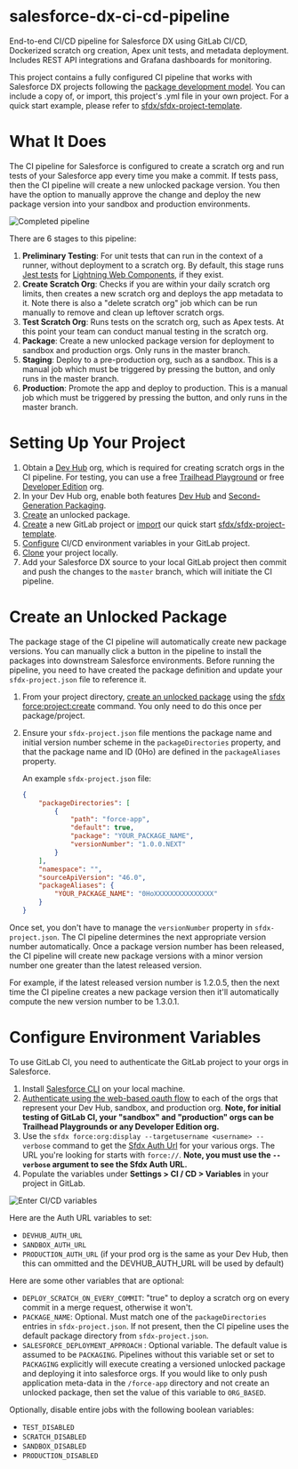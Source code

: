 # salesforce-dx-ci-cd-pipeline
End-to-end CI/CD pipeline for Salesforce DX using GitLab CI/CD, Dockerized scratch org creation, Apex unit tests, and metadata deployment. Includes REST API integrations and Grafana dashboards for monitoring.

This project contains a fully configured CI pipeline that works with Salesforce DX projects following the [package development model](https://trailhead.salesforce.com/en/content/learn/modules/sfdx_dev_model).
You can include a copy of, or import, this project's .yml file in your own project.
For a quick start example, please refer to [sfdx/sfdx-project-template](https://gitlab.com/sfdx/sfdx-project-template).

# What It Does

The CI pipeline for Salesforce is configured to create a scratch org and run tests of your Salesforce app every time you make a commit.
If tests pass, then the CI pipeline will create a new unlocked package version. You then have the option to manually approve the change
and deploy the new package version into your sandbox and production environments.

![Completed pipeline](images/completed-pipeline.png)

There are 6 stages to this pipeline:

1. **Preliminary Testing**: For unit tests that can run in the context of a runner, without deployment to a scratch org. By default, this stage runs [Jest tests](https://developer.salesforce.com/docs/component-library/documentation/lwc/lwc.testing) for [Lightning Web Components](https://trailhead.salesforce.com/en/content/learn/trails/build-lightning-web-components), if they exist.
2. **Create Scratch Org**: Checks if you are within your daily scratch org limits, then creates a new scratch org and deploys the app metadata to it. Note there is also a "delete scratch org" job which can be run manually to remove and clean up leftover scratch orgs.
3. **Test Scratch Org**: Runs tests on the scratch org, such as Apex tests. At this point your team can conduct manual testing in the scratch org.
4. **Package**: Create a new unlocked package version for deployment to sandbox and production orgs. Only runs in the master branch.
5. **Staging**: Deploy to a pre-production org, such as a sandbox. This is a manual job which must be triggered by pressing the button, and only runs in the master branch.
6. **Production**: Promote the app and deploy to production. This is a manual job which must be triggered by pressing the button, and only runs in the master branch.

# Setting Up Your Project

1. Obtain a [Dev Hub](https://trailhead.salesforce.com/content/learn/projects/quick-start-salesforce-dx?trail_id=sfdx_get_started) org, which is required for creating scratch orgs in the CI pipeline. For testing, you can use a free [Trailhead Playground](https://trailhead.salesforce.com/content/learn/modules/trailhead_playground_management?trail_id=learn_salesforce_with_trailhead) or free [Developer Edition](https://developer.salesforce.com/signup) org.
2. In your Dev Hub org, enable both features [Dev Hub](https://developer.salesforce.com/docs/atlas.en-us.sfdx_setup.meta/sfdx_setup/sfdx_setup_enable_devhub.htm) and [Second-Generation Packaging](https://developer.salesforce.com/docs/atlas.en-us.sfdx_setup.meta/sfdx_setup/sfdx_setup_enable_secondgen_pkg.htm).
3. [Create](#create-an-unlocked-package) an unlocked package.
4. [Create](https://docs.gitlab.com/ee/gitlab-basics/create-project.html) a new GitLab project or [import](https://docs.gitlab.com/ee/user/project/import/repo_by_url.html) our quick start [sfdx/sfdx-project-template](https://gitlab.com/sfdx/sfdx-project-template).
5. [Configure](#configure-environment-variables) CI/CD environment variables in your GitLab project.
6. [Clone](https://docs.gitlab.com/ee/gitlab-basics/command-line-commands.html) your project locally.
7. Add your Salesforce DX source to your local GitLab project then commit and push the changes to the `master` branch, which will initiate the CI pipeline.

# Create an Unlocked Package

The package stage of the CI pipeline will automatically create new package versions. You can manually click a button in the pipeline to install the packages into downstream Salesforce environments. Before running the pipeline, you need to have created the package definition and update your `sfdx-project.json` file to reference it.

1. From your project directory, [create an unlocked package](https://trailhead.salesforce.com/en/content/learn/projects/quick-start-unlocked-packages) using the [sfdx force:project:create](https://developer.salesforce.com/docs/atlas.en-us.sfdx_dev.meta/sfdx_dev/sfdx_dev_dev2gp_create_pkg.htm) command. You only need to do this once per package/project.

2. Ensure your `sfdx-project.json` file mentions the package name and initial version number scheme in the `packageDirectories` property, and that the package name and ID (0Ho) are defined in the `packageAliases` property.

    An example `sfdx-project.json` file:
    ```json
    {
        "packageDirectories": [
            {
                "path": "force-app",
                "default": true,
                "package": "YOUR_PACKAGE_NAME",
                "versionNumber": "1.0.0.NEXT"
            }
        ],
        "namespace": "",
        "sourceApiVersion": "46.0",
        "packageAliases": {
            "YOUR_PACKAGE_NAME": "0HoXXXXXXXXXXXXXXX"
        }
    }
    ```

Once set, you don't have to manage the `versionNumber` property in `sfdx-project.json`. The CI pipeline determines the next appropriate version number automatically. Once a package version number has been released, the CI pipeline will create new package versions with a minor version number one greater than the latest released version.

For example, if the latest released version number is 1.2.0.5, then the next time the CI pipeline creates a new package version then it'll automatically compute the new version number to be 1.3.0.1.

# Configure Environment Variables

To use GitLab CI, you need to authenticate the GitLab project to your orgs in Salesforce.

1. Install [Salesforce CLI](https://developer.salesforce.com/tools/sfdxcli) on your local machine.
2. [Authenticate using the web-based oauth flow](https://developer.salesforce.com/docs/atlas.en-us.sfdx_dev.meta/sfdx_dev/sfdx_dev_auth_web_flow.htm) to each of the orgs that represent your Dev Hub, sandbox, and production org. **Note, for initial testing of GitLab CI, your "sandbox" and "production" orgs can be Trailhead Playgrounds or any Developer Edition org.**
3. Use the `sfdx force:org:display --targetusername <username> --verbose` command to get the [Sfdx Auth Url](https://developer.salesforce.com/docs/atlas.en-us.sfdx_dev.meta/sfdx_dev/sfdx_dev_auth_view_info.htm) for your various orgs. The URL you're looking for starts with `force://`. **Note, you must use the `--verbose` argument to see the Sfdx Auth URL.**
4. Populate the variables under **Settings > CI / CD > Variables** in your project in GitLab.

![Enter CI/CD variables](images/cicd-variables.png)

Here are the Auth URL variables to set:

- `DEVHUB_AUTH_URL`
- `SANDBOX_AUTH_URL`
- `PRODUCTION_AUTH_URL` (if your prod org is the same as your Dev Hub, then this can ommitted and the DEVHUB_AUTH_URL will be used by default)

Here are some other variables that are optional:

- `DEPLOY_SCRATCH_ON_EVERY_COMMIT`: "true" to deploy a scratch org on every commit in a merge request, otherwise it won't.
- `PACKAGE_NAME`: Optional. Must match one of the `packageDirectories` entries in `sfdx-project.json`. If not present, then the CI pipeline uses the default package directory from `sfdx-project.json`.
- `SALESFORCE_DEPLOYMENT_APPROACH` : Optional variable. The default value is assumed to be `PACKAGING`. Pipelines without this variable set or set to `PACKAGING` explicitly will execute creating a versioned unlocked package and deploying it into salesforce orgs. If you would like to only push application meta-data in the `/force-app` directory and not create an unlocked package, then set the value of this variable to `ORG_BASED`.  

Optionally, disable entire jobs with the following boolean variables:

- `TEST_DISABLED`
- `SCRATCH_DISABLED`
- `SANDBOX_DISABLED`
- `PRODUCTION_DISABLED`
